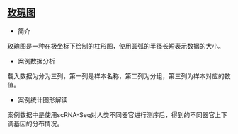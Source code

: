 ## [玫瑰图](/basic/rose-chart)

- 简介

玫瑰图是一种在极坐标下绘制的柱形图，使用圆弧的半径长短表示数据的大小。

- 案例数据分析

载入数据为分为三列，第一列是样本名称，第二列为分组，第三列为样本对应的数值。

- 案例统计图形解读

案例数据中是使用scRNA-Seq对人类不同器官进行测序后，得到的不同器官上下调基因的分布情况。